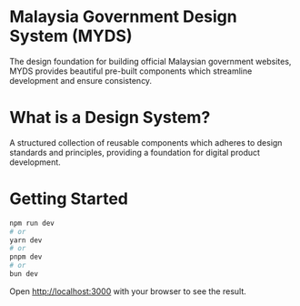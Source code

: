 # Malaysia Government Design System (MYDS)

The design foundation for building official Malaysian government websites, MYDS provides beautiful pre-built components which streamline development and ensure consistency.

# What is a Design System?

A structured collection of reusable components which adheres to design standards and principles, providing a foundation for digital product development.


# Getting Started

```bash
npm run dev
# or
yarn dev
# or
pnpm dev
# or
bun dev
```

Open [http://localhost:3000](http://localhost:3000) with your browser to see the result.
